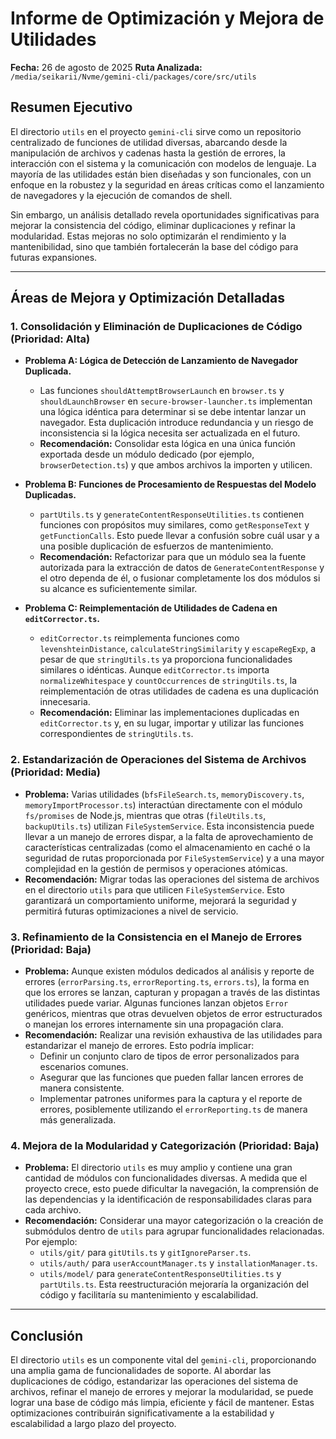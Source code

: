 # Informe de Optimización y Mejora de Utilidades

**Fecha:** 26 de agosto de 2025
**Ruta Analizada:** `/media/seikarii/Nvme/gemini-cli/packages/core/src/utils`

## Resumen Ejecutivo

El directorio `utils` en el proyecto `gemini-cli` sirve como un repositorio centralizado de funciones de utilidad diversas, abarcando desde la manipulación de archivos y cadenas hasta la gestión de errores, la interacción con el sistema y la comunicación con modelos de lenguaje. La mayoría de las utilidades están bien diseñadas y son funcionales, con un enfoque en la robustez y la seguridad en áreas críticas como el lanzamiento de navegadores y la ejecución de comandos de shell.

Sin embargo, un análisis detallado revela oportunidades significativas para mejorar la consistencia del código, eliminar duplicaciones y refinar la modularidad. Estas mejoras no solo optimizarán el rendimiento y la mantenibilidad, sino que también fortalecerán la base del código para futuras expansiones.

---

## Áreas de Mejora y Optimización Detalladas

### 1. Consolidación y Eliminación de Duplicaciones de Código (Prioridad: Alta)

*   **Problema A: Lógica de Detección de Lanzamiento de Navegador Duplicada.**
    *   Las funciones `shouldAttemptBrowserLaunch` en `browser.ts` y `shouldLaunchBrowser` en `secure-browser-launcher.ts` implementan una lógica idéntica para determinar si se debe intentar lanzar un navegador. Esta duplicación introduce redundancia y un riesgo de inconsistencia si la lógica necesita ser actualizada en el futuro.
    *   **Recomendación:** Consolidar esta lógica en una única función exportada desde un módulo dedicado (por ejemplo, `browserDetection.ts`) y que ambos archivos la importen y utilicen.

*   **Problema B: Funciones de Procesamiento de Respuestas del Modelo Duplicadas.**
    *   `partUtils.ts` y `generateContentResponseUtilities.ts` contienen funciones con propósitos muy similares, como `getResponseText` y `getFunctionCalls`. Esto puede llevar a confusión sobre cuál usar y a una posible duplicación de esfuerzos de mantenimiento.
    *   **Recomendación:** Refactorizar para que un módulo sea la fuente autorizada para la extracción de datos de `GenerateContentResponse` y el otro dependa de él, o fusionar completamente los dos módulos si su alcance es suficientemente similar.

*   **Problema C: Reimplementación de Utilidades de Cadena en `editCorrector.ts`.**
    *   `editCorrector.ts` reimplementa funciones como `levenshteinDistance`, `calculateStringSimilarity` y `escapeRegExp`, a pesar de que `stringUtils.ts` ya proporciona funcionalidades similares o idénticas. Aunque `editCorrector.ts` importa `normalizeWhitespace` y `countOccurrences` de `stringUtils.ts`, la reimplementación de otras utilidades de cadena es una duplicación innecesaria.
    *   **Recomendación:** Eliminar las implementaciones duplicadas en `editCorrector.ts` y, en su lugar, importar y utilizar las funciones correspondientes de `stringUtils.ts`.

### 2. Estandarización de Operaciones del Sistema de Archivos (Prioridad: Media)

*   **Problema:** Varias utilidades (`bfsFileSearch.ts`, `memoryDiscovery.ts`, `memoryImportProcessor.ts`) interactúan directamente con el módulo `fs/promises` de Node.js, mientras que otras (`fileUtils.ts`, `backupUtils.ts`) utilizan `FileSystemService`. Esta inconsistencia puede llevar a un manejo de errores dispar, a la falta de aprovechamiento de características centralizadas (como el almacenamiento en caché o la seguridad de rutas proporcionada por `FileSystemService`) y a una mayor complejidad en la gestión de permisos y operaciones atómicas.
*   **Recomendación:** Migrar todas las operaciones del sistema de archivos en el directorio `utils` para que utilicen `FileSystemService`. Esto garantizará un comportamiento uniforme, mejorará la seguridad y permitirá futuras optimizaciones a nivel de servicio.

### 3. Refinamiento de la Consistencia en el Manejo de Errores (Prioridad: Baja)

*   **Problema:** Aunque existen módulos dedicados al análisis y reporte de errores (`errorParsing.ts`, `errorReporting.ts`, `errors.ts`), la forma en que los errores se lanzan, capturan y propagan a través de las distintas utilidades puede variar. Algunas funciones lanzan objetos `Error` genéricos, mientras que otras devuelven objetos de error estructurados o manejan los errores internamente sin una propagación clara.
*   **Recomendación:** Realizar una revisión exhaustiva de las utilidades para estandarizar el manejo de errores. Esto podría implicar:
    *   Definir un conjunto claro de tipos de error personalizados para escenarios comunes.
    *   Asegurar que las funciones que pueden fallar lancen errores de manera consistente.
    *   Implementar patrones uniformes para la captura y el reporte de errores, posiblemente utilizando el `errorReporting.ts` de manera más generalizada.

### 4. Mejora de la Modularidad y Categorización (Prioridad: Baja)

*   **Problema:** El directorio `utils` es muy amplio y contiene una gran cantidad de módulos con funcionalidades diversas. A medida que el proyecto crece, esto puede dificultar la navegación, la comprensión de las dependencias y la identificación de responsabilidades claras para cada archivo.
*   **Recomendación:** Considerar una mayor categorización o la creación de submódulos dentro de `utils` para agrupar funcionalidades relacionadas. Por ejemplo:
    *   `utils/git/` para `gitUtils.ts` y `gitIgnoreParser.ts`.
    *   `utils/auth/` para `userAccountManager.ts` y `installationManager.ts`.
    *   `utils/model/` para `generateContentResponseUtilities.ts` y `partUtils.ts`.
    Esta reestructuración mejoraría la organización del código y facilitaría su mantenimiento y escalabilidad.

---

## Conclusión

El directorio `utils` es un componente vital del `gemini-cli`, proporcionando una amplia gama de funcionalidades de soporte. Al abordar las duplicaciones de código, estandarizar las operaciones del sistema de archivos, refinar el manejo de errores y mejorar la modularidad, se puede lograr una base de código más limpia, eficiente y fácil de mantener. Estas optimizaciones contribuirán significativamente a la estabilidad y escalabilidad a largo plazo del proyecto.